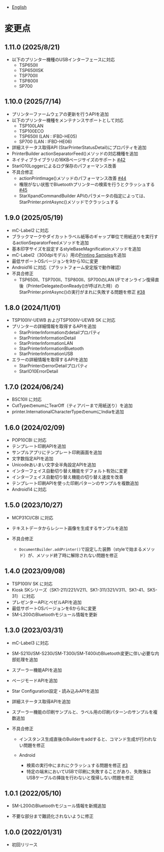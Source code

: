 - [English](../CHANGELOG.md)

# 変更点

## 1.11.0 (2025/8/21)

* 以下のプリンター機種のUSBインターフェースに対応
  * TSP650II
  * TSP650IISK
  * TSP700II
  * TSP800II
  * SP700

## 1.10.0 (2025/7/14)

* プリンターファームウェアの更新を行うAPIを追加
* 以下のプリンター機種をメンテナンスサポートとして対応
  * TSP100LAN
  * TSP100ECO
  * TSP650II (LAN : IFBD-HE05)
  * SP700 (LAN : IFBD-HE06)
* 詳細ステータス取得API (StarPrinterStatusDetail)にプロパティを追加
* PrinterBuilder actionSeparatorFeed()メソッドの対応機種を追加
* ネイティブライブラリの16KBページサイズのサポート [#42](https://github.com/star-micronics/StarXpand-SDK-Android/issues/42)
* StarIO10Loggerによるログ保存のパフォーマンス改善
* 不具合修正
  * actionPrintImage()メソッドのパフォーマンス改善 [#44](https://github.com/star-micronics/StarXpand-SDK-Android/issues/44)
  * 権限がない状態でBluetoothプリンターの検索を行うとクラッシュする [#45](https://github.com/star-micronics/StarXpand-SDK-Android/issues/45)
  * StarXpandCommandBuilder APIのパラメータの指定によっては、StarPrinter.printAsync()メソッドでクラッシュする
  
## 1.9.0 (2025/05/19)

* mC-Label2 に対応
* ブラックマークやダイカットラベル紙等のギャップ単位で用紙送りを実行するactionSeparatorFeedメソッドを追加
* 基本印字サイズを設定するstyleBaseMagnificationメソッドを追加
* mC-Label2（300dpiモデル）用の[Printing Samples](../app/src/main/java/com/starmicronics/starxpandsdk/printingsamples/README.md)を追加
* 最低サポートOSバージョンを9から10に変更
* Android16 に対応（プラットフォーム安定版で動作確認）
* 不具合修正
  * TSP650II、TSP700II、TSP800II、SP700のLAN I/Fでオンライン復帰直後（PrinterDelegateのonReady()が呼ばれた時）のStarPrinter.printAsync()の実行がまれに失敗する問題を修正 [#38](https://github.com/star-micronics/StarXpand-SDK-Android/issues/38)

## 1.8.0 (2024/11/01)

* TSP100IV-UEWB およびTSP100IV-UEWB SK に対応
* プリンターの詳細情報を取得するAPIを追加
  * StarPrinterInformationのdetailプロパティ
  * StarPrinterInformationDetail
  * StarPrinterInformationLAN
  * StarPrinterInformationBluetooth
  * StarPrinterInformationUSB
* エラーの詳細情報を取得するAPIを追加
  * StarPrinterのerrorDetailプロパティ
  * StarIO10ErrorDetail

## 1.7.0 (2024/06/24)

* BSC10II に対応
* CutTypeのenumにTearOff（ティアバーまで用紙送り）を追加
* printer.InternationalCharacterTypeのenumにIndiaを追加

## 1.6.0 (2024/02/09)

* POP10CBI に対応
* テンプレート印刷APIを追加
* サンプルアプリにテンプレート印刷画面を追加
* 文字数指定APIを追加
* Unicodeあいまい文字全半角設定APIを追加
* インターフェイス自動切り替え機能をデフォルト有効に変更
* インターフェイス自動切り替え機能の切り替え速度を改善
* テンプレート印刷APIを使った印刷パターンのサンプルを複数追加
* Android14 に対応

## 1.5.0 (2023/10/27)

* MCP31CI/CBI に対応
* テキストデータからレシート画像を生成するサンプルを追加

* 不具合修正
  * `DocumentBuilder.addPrinter()`で設定した装飾（styleで始まるメソッド）が、メソッド終了時に解除されない問題を修正

## 1.4.0 (2023/09/08)

* TSP100IV SK に対応
* Kiosk SKシリーズ（SK1-211/221/V211、SK1-311/321/V311、SK1-41、SK5-31） に対応
* プレゼンターAPIとベゼルAPIを追加
* 最低サポートOSバージョンを6から9に変更
* SM-L200のBluetoothモジュール情報を更新

## 1.3.0 (2023/03/31)

* mC-Label3 に対応
* SM-S210i/SM-S230i/SM-T300i/SM-T400iのBluetooth変更に伴い必要な内部処理を追加
* スプーラー機能APIを追加
* ページモードAPIを追加
* Star Configuration設定・読み込みAPIを追加
* 詳細ステータス取得APIを追加
* スプーラー機能の印刷サンプルと、ラベル用の印刷パターンのサンプルを複数追加

* 不具合修正
  * インスタンス生成直後のBuilderをaddすると、コマンド生成が行われない問題を修正

  * Android
    * 検索の実行中にまれにクラッシュする問題を修正 [#3](https://github.com/star-micronics/StarXpand-SDK-Android/issues/3)
    * 特定の端末においてUSBで印刷に失敗することがあり、失敗後はUSBケーブルの挿抜を行わないと復帰しない問題を修正

## 1.0.1 (2022/05/10)

* SM-L200のBluetoothモジュール情報を新規追加

* 不要な部分まで難読化されないように修正

## 1.0.0 (2022/01/31)

* 初回リリース
